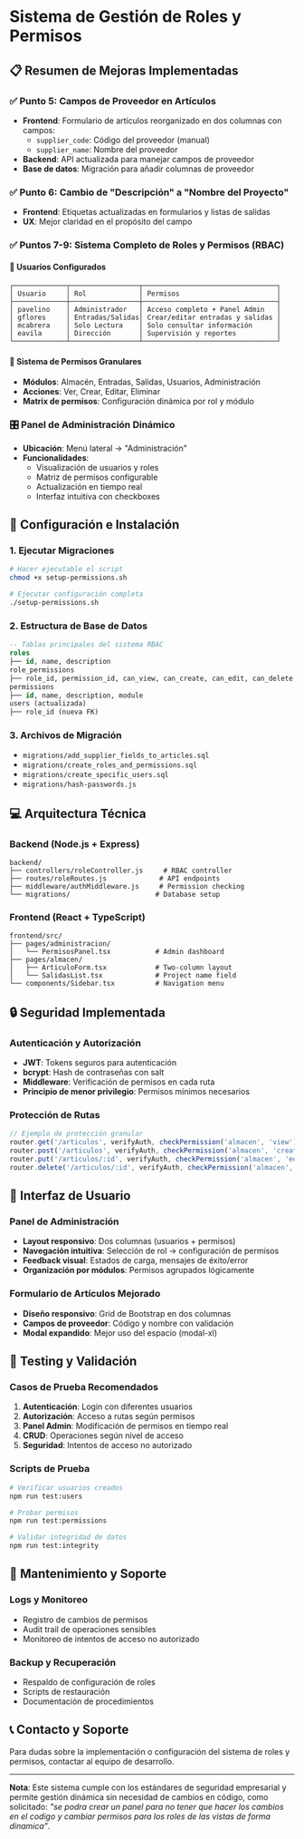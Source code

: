 # Sistema de Gestión de Roles y Permisos

## 📋 Resumen de Mejoras Implementadas

### ✅ Punto 5: Campos de Proveedor en Artículos
- **Frontend**: Formulario de artículos reorganizado en dos columnas con campos:
  - `supplier_code`: Código del proveedor (manual)
  - `supplier_name`: Nombre del proveedor
- **Backend**: API actualizada para manejar campos de proveedor
- **Base de datos**: Migración para añadir columnas de proveedor

### ✅ Punto 6: Cambio de "Descripción" a "Nombre del Proyecto"
- **Frontend**: Etiquetas actualizadas en formularios y listas de salidas
- **UX**: Mejor claridad en el propósito del campo

### ✅ Puntos 7-9: Sistema Completo de Roles y Permisos (RBAC)

#### 👥 Usuarios Configurados
```
┌─────────────┬─────────────────┬─────────────────────────────────┐
│ Usuario     │ Rol             │ Permisos                        │
├─────────────┼─────────────────┼─────────────────────────────────┤
│ pavelino    │ Administrador   │ Acceso completo + Panel Admin   │
│ gflores     │ Entradas/Salidas│ Crear/editar entradas y salidas │
│ mcabrera    │ Solo Lectura    │ Solo consultar información      │
│ eavila      │ Dirección       │ Supervisión y reportes          │
└─────────────┴─────────────────┴─────────────────────────────────┘
```

#### 🔐 Sistema de Permisos Granulares
- **Módulos**: Almacén, Entradas, Salidas, Usuarios, Administración
- **Acciones**: Ver, Crear, Editar, Eliminar
- **Matrix de permisos**: Configuración dinámica por rol y módulo

### 🎛️ Panel de Administración Dinámico
- **Ubicación**: Menú lateral → "Administración"
- **Funcionalidades**:
  - Visualización de usuarios y roles
  - Matriz de permisos configurable
  - Actualización en tiempo real
  - Interfaz intuitiva con checkboxes

## 🚀 Configuración e Instalación

### 1. Ejecutar Migraciones
```bash
# Hacer ejecutable el script
chmod +x setup-permissions.sh

# Ejecutar configuración completa
./setup-permissions.sh
```

### 2. Estructura de Base de Datos
```sql
-- Tablas principales del sistema RBAC
roles
├── id, name, description
role_permissions  
├── role_id, permission_id, can_view, can_create, can_edit, can_delete
permissions
├── id, name, description, module
users (actualizada)
├── role_id (nueva FK)
```

### 3. Archivos de Migración
- `migrations/add_supplier_fields_to_articles.sql`
- `migrations/create_roles_and_permissions.sql`
- `migrations/create_specific_users.sql`
- `migrations/hash-passwords.js`

## 💻 Arquitectura Técnica

### Backend (Node.js + Express)
```
backend/
├── controllers/roleController.js     # RBAC controller
├── routes/roleRoutes.js             # API endpoints
├── middleware/authMiddleware.js     # Permission checking
└── migrations/                     # Database setup
```

### Frontend (React + TypeScript)
```
frontend/src/
├── pages/administracion/
│   └── PermisosPanel.tsx           # Admin dashboard
├── pages/almacen/
│   ├── ArticuloForm.tsx            # Two-column layout
│   └── SalidasList.tsx             # Project name field
└── components/Sidebar.tsx          # Navigation menu
```

## 🔒 Seguridad Implementada

### Autenticación y Autorización
- **JWT**: Tokens seguros para autenticación
- **bcrypt**: Hash de contraseñas con salt
- **Middleware**: Verificación de permisos en cada ruta
- **Principio de menor privilegio**: Permisos mínimos necesarios

### Protección de Rutas
```javascript
// Ejemplo de protección granular
router.get('/articulos', verifyAuth, checkPermission('almacen', 'view'));
router.post('/articulos', verifyAuth, checkPermission('almacen', 'create'));
router.put('/articulos/:id', verifyAuth, checkPermission('almacen', 'edit'));
router.delete('/articulos/:id', verifyAuth, checkPermission('almacen', 'delete'));
```

## 📱 Interfaz de Usuario

### Panel de Administración
- **Layout responsivo**: Dos columnas (usuarios + permisos)
- **Navegación intuitiva**: Selección de rol → configuración de permisos
- **Feedback visual**: Estados de carga, mensajes de éxito/error
- **Organización por módulos**: Permisos agrupados lógicamente

### Formulario de Artículos Mejorado
- **Diseño responsivo**: Grid de Bootstrap en dos columnas
- **Campos de proveedor**: Código y nombre con validación
- **Modal expandido**: Mejor uso del espacio (modal-xl)

## 🧪 Testing y Validación

### Casos de Prueba Recomendados
1. **Autenticación**: Login con diferentes usuarios
2. **Autorización**: Acceso a rutas según permisos
3. **Panel Admin**: Modificación de permisos en tiempo real
4. **CRUD**: Operaciones según nivel de acceso
5. **Seguridad**: Intentos de acceso no autorizado

### Scripts de Prueba
```bash
# Verificar usuarios creados
npm run test:users

# Probar permisos
npm run test:permissions

# Validar integridad de datos
npm run test:integrity
```

## 🔧 Mantenimiento y Soporte

### Logs y Monitoreo
- Registro de cambios de permisos
- Audit trail de operaciones sensibles
- Monitoreo de intentos de acceso no autorizado

### Backup y Recuperación
- Respaldo de configuración de roles
- Scripts de restauración
- Documentación de procedimientos

## 📞 Contacto y Soporte

Para dudas sobre la implementación o configuración del sistema de roles y permisos, contactar al equipo de desarrollo.

---

**Nota**: Este sistema cumple con los estándares de seguridad empresarial y permite gestión dinámica sin necesidad de cambios en código, como solicitado: *"se podra crear un panel para no tener que hacer los cambios en el codigo y cambiar permisos para los roles de las vistas de forma dinamica"*.
